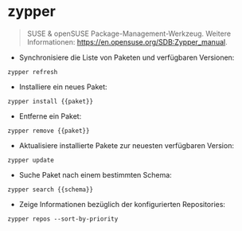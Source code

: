 # zypper

> SUSE & openSUSE Package-Management-Werkzeug.
> Weitere Informationen: <https://en.opensuse.org/SDB:Zypper_manual>.

- Synchronisiere die Liste von Paketen und verfügbaren Versionen:

`zypper refresh`

- Installiere ein neues Paket:

`zypper install {{paket}}`

- Entferne ein Paket:

`zypper remove {{paket}}`

- Aktualisiere installierte Pakete zur neuesten verfügbaren Version:

`zypper update`

- Suche Paket nach einem bestimmten Schema:

`zypper search {{schema}}`

- Zeige Informationen bezüglich der konfigurierten Repositories:

`zypper repos --sort-by-priority`
